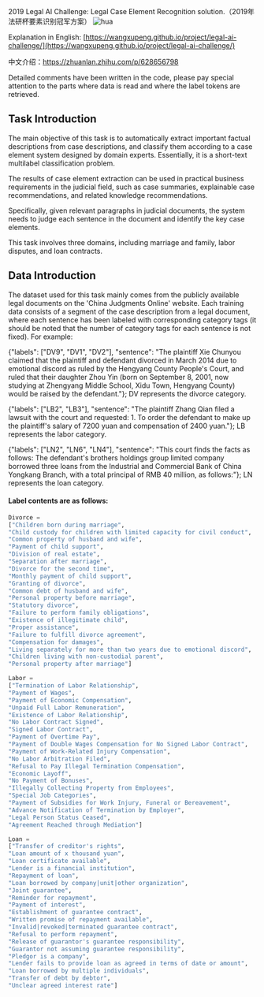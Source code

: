 2019 Legal AI Challenge: Legal Case Element Recognition solution.（2019年法研杯要素识别冠军方案）
![hua](./pic/hua.png)

Explanation in English: [https://wangxupeng.github.io/project/legal-ai-challenge/](https://wangxupeng.github.io/project/legal-ai-challenge/)

中文介绍：https://zhuanlan.zhihu.com/p/628656798

Detailed comments have been written in the code, please pay special attention to the parts where data is read and where the label tokens are retrieved.


## __Task Introduction__
The main objective of this task is to automatically extract important factual descriptions from case descriptions, and classify them according to a case element system designed by domain experts. Essentially, it is a short-text multilabel classification problem.

The results of case element extraction can be used in practical business requirements in the judicial field, such as case summaries, explainable case recommendations, and related knowledge recommendations.

Specifically, given relevant paragraphs in judicial documents, the system needs to judge each sentence in the document and identify the key case elements.

This task involves three domains, including marriage and family, labor disputes, and loan contracts.

## __Data Introduction__
The dataset used for this task mainly comes from the publicly available legal documents on the 'China Judgments Online' website. Each training data consists of a segment of the case description from a legal document, where each sentence has been labeled with corresponding category tags (it should be noted that the number of category tags for each sentence is not fixed). For example:

{"labels": ["DV9", "DV1", "DV2"], "sentence": "The plaintiff Xie Chunyou claimed that the plaintiff and defendant divorced in March 2014 due to emotional discord as ruled by the Hengyang County People's Court, and ruled that their daughter Zhou Yin (born on September 8, 2001, now studying at Zhengyang Middle School, Xidu Town, Hengyang County) would be raised by the defendant."}; DV represents the divorce category.

{"labels": ["LB2", "LB3"], "sentence": "The plaintiff Zhang Qian filed a lawsuit with the court and requested: 1. To order the defendant to make up the plaintiff's salary of 7200 yuan and compensation of 2400 yuan."}; LB represents the labor category.

{"labels": ["LN2", "LN6", "LN4"], "sentence": "This court finds the facts as follows: The defendant's brothers holdings group limited company borrowed three loans from the Industrial and Commercial Bank of China Yongkang Branch, with a total principal of RMB 40 million, as follows:"}; LN represents the loan category.

#### Label contents are as follows:

```python
Divorce = 
["Children born during marriage",
"Child custody for children with limited capacity for civil conduct",
"Common property of husband and wife",
"Payment of child support",
"Division of real estate",
"Separation after marriage",
"Divorce for the second time",
"Monthly payment of child support",
"Granting of divorce",
"Common debt of husband and wife",
"Personal property before marriage",
"Statutory divorce",
"Failure to perform family obligations",
"Existence of illegitimate child",
"Proper assistance",
"Failure to fulfill divorce agreement",
"Compensation for damages",
"Living separately for more than two years due to emotional discord",
"Children living with non-custodial parent",
"Personal property after marriage"]

Labor = 
["Termination of Labor Relationship",
"Payment of Wages",
"Payment of Economic Compensation",
"Unpaid Full Labor Remuneration",
"Existence of Labor Relationship",
"No Labor Contract Signed",
"Signed Labor Contract",
"Payment of Overtime Pay",
"Payment of Double Wages Compensation for No Signed Labor Contract",
"Payment of Work-Related Injury Compensation",
"No Labor Arbitration Filed",
"Refusal to Pay Illegal Termination Compensation",
"Economic Layoff",
"No Payment of Bonuses",
"Illegally Collecting Property from Employees",
"Special Job Categories",
"Payment of Subsidies for Work Injury, Funeral or Bereavement",
"Advance Notification of Termination by Employer",
"Legal Person Status Ceased",
"Agreement Reached through Mediation"]

Loan = 
["Transfer of creditor's rights",
"Loan amount of x thousand yuan",
"Loan certificate available",
"Lender is a financial institution",
"Repayment of loan",
"Loan borrowed by company|unit|other organization",
"Joint guarantee",
"Reminder for repayment",
"Payment of interest",
"Establishment of guarantee contract",
"Written promise of repayment available",
"Invalid|revoked|terminated guarantee contract",
"Refusal to perform repayment",
"Release of guarantor's guarantee responsibility",
"Guarantor not assuming guarantee responsibility",
"Pledgor is a company",
"Lender fails to provide loan as agreed in terms of date or amount",
"Loan borrowed by multiple individuals",
"Transfer of debt by debtor",
"Unclear agreed interest rate"]
```
